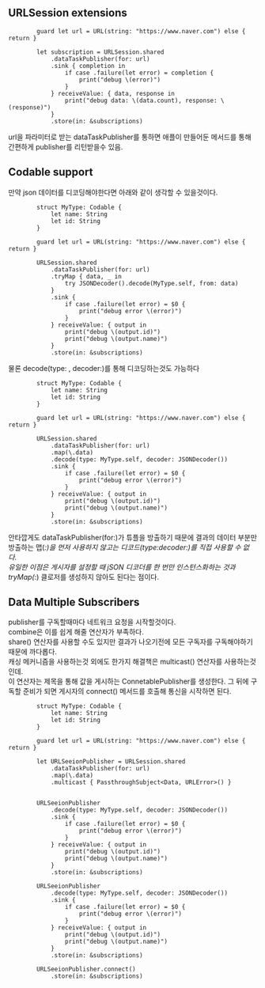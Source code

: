 ##  URLSession extensions

```
        guard let url = URL(string: "https://www.naver.com") else { return }
        
        let subscription = URLSession.shared
            .dataTaskPublisher(for: url)
            .sink { completion in
                if case .failure(let error) = completion {
                    print("debug \(error)")
                }
            } receiveValue: { data, response in
                print("debug data: \(data.count), response: \(response)")
            }
            .store(in: &subscriptions)
```
url을 파라미터로 받는 dataTaskPublisher를 통하면 애플이 만들어둔 메서드를 통해 간편하게 publisher를 리턴받을수 있음.    

## Codable support
만약 json 데이터를 디코딩해야한다면 아래와 같이 생각할 수 있을것이다.    
```
        struct MyType: Codable {
            let name: String
            let id: String
        }
        
        guard let url = URL(string: "https://www.naver.com") else { return }
        
        URLSession.shared
            .dataTaskPublisher(for: url)
            .tryMap { data, _ in
                try JSONDecoder().decode(MyType.self, from: data)
            }
            .sink {
                if case .failure(let error) = $0 {
                    print("debug error \(error)")
                }
            } receiveValue: { output in
                print("debug \(output.id)")
                print("debug \(output.name)")
            }
            .store(in: &subscriptions)
```
물론 decode(type: , decoder:)를 통해 디코딩하는것도 가능하다
```
        struct MyType: Codable {
            let name: String
            let id: String
        }
        
        guard let url = URL(string: "https://www.naver.com") else { return }
        
        URLSession.shared
            .dataTaskPublisher(for: url)
            .map(\.data)
            .decode(type: MyType.self, decoder: JSONDecoder())
            .sink {
                if case .failure(let error) = $0 {
                    print("debug error \(error)")
                }
            } receiveValue: { output in
                print("debug \(output.id)")
                print("debug \(output.name)")
            }
            .store(in: &subscriptions)
```

안타깝게도 dataTaskPublisher(for:)가 튜플을 방출하기 때문에 결과의 데이터 부분만 방출하는 맵(_:)을 먼저 사용하지 않고는 디코드(type:decoder:)를 직접 사용할 수 없다.      
유일한 이점은 게시자를 설정할 때 jSON 디코더를 한 번만 인스턴스화하는 것과 tryMap(_:) 클로저를 생성하지 않아도 된다는 점이다.     

## Data Multiple Subscribers
publisher를 구독할때마다 네트워크 요청을 시작할것이다.     
combine은 이를 쉽게 해줄 연산자가 부족하다.    
share() 연산자를 사용할 수도 있지만 결과가 나오기전에 모든 구독자를 구독해야하기때문에 까다롭다.    
캐싱 메커니즘을 사용하는것 외에도 한가지 해결책은 multicast() 연산자를 사용하는것인데.     
이 연산자는 제목을 통해 값을 게시하는 ConnetablePublisher를 생성한다.     그 뒤에 구독할 준비가 되면 게시자의 connect() 메서드를 호출해 통신을 시작하면 된다.     
```
        struct MyType: Codable {
            let name: String
            let id: String
        }
        
        guard let url = URL(string: "https://www.naver.com") else { return }
        
        let URLSeeionPublisher = URLSession.shared
            .dataTaskPublisher(for: url)
            .map(\.data)
            .multicast { PassthroughSubject<Data, URLError>() }
        
        
        URLSeeionPublisher
            .decode(type: MyType.self, decoder: JSONDecoder())
            .sink {
                if case .failure(let error) = $0 {
                    print("debug error \(error)")
                }
            } receiveValue: { output in
                print("debug \(output.id)")
                print("debug \(output.name)")
            }
            .store(in: &subscriptions)
        
        URLSeeionPublisher
            .decode(type: MyType.self, decoder: JSONDecoder())
            .sink {
                if case .failure(let error) = $0 {
                    print("debug error \(error)")
                }
            } receiveValue: { output in
                print("debug \(output.id)")
                print("debug \(output.name)")
            }
            .store(in: &subscriptions)
        
        URLSeeionPublisher.connect()
            .store(in: &subscriptions)
```
